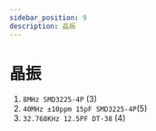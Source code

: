 ```yaml
---
sidebar_position: 9
description: 晶振
---
```


# 晶振

1. `8MHz SMD3225-4P` (3)
2. `40MHz ±10ppm 15pF SMD3225-4P`(5)
3. `32.768KHz 12.5PF DT-38` (4)